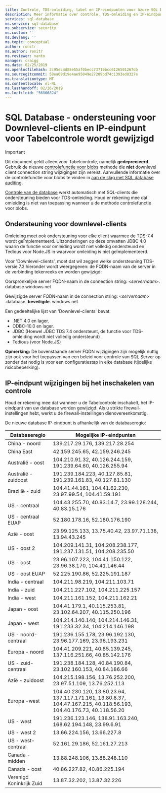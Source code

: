 ```yaml
---
title: Controle, TDS-omleiding, tabel en IP-eindpunten voor Azure SQL Database | Microsoft Docs
description: Meer informatie over controle, TDS-omleiding en IP-eindpunt wijzigingen bij het implementeren van tabelcontrole in Azure SQL Database.
services: sql-database
ms.service: sql-database
ms.subservice: security
ms.custom: ''
ms.devlang: ''
ms.topic: conceptual
author: ronitr
ms.author: ronitr
ms.reviewer: vanto
manager: craigg
ms.date: 02/25/2019
ms.openlocfilehash: 2c95ec4d88e55af0becc73719bcc6126501267db
ms.sourcegitcommit: 50ea09d19e4ae95049e27209bd74c1393ed8327e
ms.translationtype: MT
ms.contentlocale: nl-NL
ms.lasthandoff: 02/26/2019
ms.locfileid: "56866824"
---
```

# <a name="sql-database----downlevel-clients-support-and-ip-endpoint-changes-for-table-auditing"></a>SQL Database - ondersteuning voor Downlevel-clients en IP-eindpunt voor Tabelcontrole wordt gewijzigd

> [!IMPORTANT]
> Dit document geldt alleen voor Tabelcontrole, namelijk **gedeprecieerd**.<br>
> Gebruik de nieuwe [controlefunctie voor blobs](sql-database-auditing.md) methode die **niet** downlevel client connection string wijzigingen zijn vereist. Aanvullende informatie over de controlefunctie voor blobs te vinden in [aan de slag met SQL database auditing](sql-database-auditing.md).

[Controle van de database](sql-database-auditing.md) werkt automatisch met SQL-clients die ondersteuning bieden voor TDS-omleiding. Houd er rekening mee dat omleiding is niet van toepassing wanneer u de methode controlefunctie voor blobs.

## <a id="subheading-1"></a>Ondersteuning voor downlevel-clients

Omleiding moet ook ondersteuning voor elke client waarmee de TDS-7.4 wordt geïmplementeerd. Uitzonderingen op deze omvatten JDBC 4.0 waarin de functie voor omleiding wordt niet volledig ondersteund en Tedious voor Node.JS in waarvoor omleiding is niet geïmplementeerd.

Voor 'Downlevel-clients', moet dat wil zeggen welke ondersteuning TDS-versie 7.3 hieronder wordt weergegeven: de FQDN-naam van de server in de verbinding tekenreeks en worden gewijzigd:

Oorspronkelijke server FQDN-naam in de connection string: <*servernaam*>. database.windows.net

Gewijzigde server FQDN-naam in de connection string: <*servernaam*> .database. **beveiligde**. windows.net

Een gedeeltelijke lijst van 'Downlevel-clients' bevat:

* .NET 4.0 en lager,
* ODBC-10.0 en lager.
* JDBC (Hoewel JDBC TDS 7.4 ondersteunt, de functie voor TDS-omleiding wordt niet volledig ondersteund)
* Tedious (voor Node.JS)

**Opmerking:** De bovenstaande server FQDN wijzigingen zijn mogelijk nuttig zijn ook voor het toepassen van een beleid voor controle van SQL Server op zonder dat nodig is voor een configuratiestap in elke database (tijdelijke risicobeperking).

## <a id="subheading-2"></a>IP-eindpunt wijzigingen bij het inschakelen van controle

Houd er rekening mee dat wanneer u de Tabelcontrole inschakelt, het IP-eindpunt van uw database worden gewijzigd. Als u strikte firewall-instellingen hebt, werkt u de firewall-instellingen dienovereenkomstig.

De nieuwe database IP-eindpunt is afhankelijk van de databaseregio:

| Databaseregio | Mogelijke IP-eindpunten |
| --- | --- |
| China - noord |139.217.29.176, 139.217.28.254 |
| China East |42.159.245.65, 42.159.246.245 |
| Australië - oost |104.210.91.32, 40.126.244.159, 191.239.64.60, 40.126.255.94 |
| Australië - zuidoost |191.239.184.223, 40.127.85.81, 191.239.161.83, 40.127.81.130 |
| Brazilië - zuid |104.41.44.161, 104.41.62.230, 23.97.99.54, 104.41.59.191 |
| US - centraal |104.43.255.70, 40.83.14.7, 23.99.128.244, 40.83.15.176 |
| US - centraal EUAP |52.180.178.16, 52.180.176.190 |
| Azië - oost |23.99.125.133, 13.75.40.42, 23.97.71.138, 13.94.43.245 |
| US - oost 2 |104.209.141.31, 104.208.238.177, 191.237.131.51, 104.208.235.50 |
| US - oost |23.96.107.223, 104.41.150.122, 23.96.38.170, 104.41.146.44 |
| US - oost EUAP |52.225.190.86, 52.225.191.187 |
| India - centraal |104.211.98.219, 104.211.103.71 |
| India - zuid |104.211.227.102, 104.211.225.157 |
| India - west |104.211.161.152, 104.211.162.21 |
| Japan - oost |104.41.179.1, 40.115.253.81, 23.102.64.207, 40.115.250.196 |
| Japan - west |104.214.140.140, 104.214.146.31, 191.233.32.34, 104.214.146.198 |
| US - noord-centraal |191.236.155.178, 23.96.192.130, 23.96.177.169, 23.96.193.231 |
| Europa - noord |104.41.209.221, 40.85.139.245, 137.116.251.66, 40.85.142.176 |
| US - zuid-centraal |191.238.184.128, 40.84.190.84, 23.102.160.153, 40.84.186.66 |
| Azië - zuidoost |104.215.198.156, 13.76.252.200, 23.97.51.109, 13.76.252.113 |
| Europa -west |104.40.230.120, 13.80.23.64, 137.117.171.161, 13.80.8.37, 104.47.167.215, 40.118.56.193, 104.40.176.73, 40.118.56.20 |
| US - west |191.236.123.146, 138.91.163.240, 168.62.194.148, 23.99.6.91 |
| US - west 2 |13.66.224.156, 13.66.227.8 |
| US - west-centraal |52.161.29.186, 52.161.27.213 |
| Canada - midden |13.88.248.106, 13.88.248.110 |
| Canada - oost |40.86.227.82, 40.86.225.194 |
| Verenigd Koninkrijk Zuid |13.87.32.202, 13.87.32.226 |
